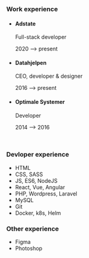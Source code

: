 ### Work experience

- #### Adstate

  Full-stack developer

  2020 ⟶ present

- #### Datahjelpen

  CEO, developer &amp; designer

  2016 ⟶ present

- #### Optimale Systemer

  Developer

  2014 ⟶ 2016

<br/>

### Devloper experience

- HTML
- CSS, SASS
- JS, ES6, NodeJS
- React, Vue, Angular
- PHP, Wordpress, Laravel
- MySQL
- Git
- Docker, k8s, Helm

### Other experience

- Figma
- Photoshop
